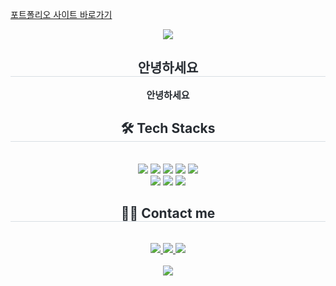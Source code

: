 [포트폴리오 사이트 바로가기](http://portfolio-baebokyung.vercel.app)<div align= "center">
<img src="https://capsule-render.vercel.app/api?type=rounded&color=auto&height=180&text=안녕하세요%20반갑습니다&animation=fadeIn&fontColor=f7f7f7&fontSize=50" />

</div>
<div align= "center">
<h2 style="border-bottom: 1px solid #d8dee4; color: #282d33;"> 안녕하세요 </h2>  
 <div style="font-weight: 700; font-size: 15px; text-align: center; color: #282d33;"> 안녕하세요 </div>
</div>
<div align= "center">
<h2 style="border-bottom: 1px solid #d8dee4; color: #282d33;"> 🛠️ Tech Stacks </h2> <br>
<div style="margin: 0 auto; text-align: center;" align= "center"> <img src="https://img.shields.io/badge/Android-3DDC84?style=for-the-badge&logo=Android&logoColor=white">
<img src="https://img.shields.io/badge/Figma-F24E1E?style=for-the-badge&logo=Figma&logoColor=white">
<img src="https://img.shields.io/badge/Github-181717?style=for-the-badge&logo=Github&logoColor=white">
<img src="https://img.shields.io/badge/IOS-000000?style=for-the-badge&logo=IOS&logoColor=white">
<img src="https://img.shields.io/badge/jQuery-0769AD?style=for-the-badge&logo=jQuery&logoColor=white">
<br/><img src="https://img.shields.io/badge/Javascript-F7DF1E?style=for-the-badge&logo=Javascript&logoColor=white">
<img src="https://img.shields.io/badge/Notion-000000?style=for-the-badge&logo=Notion&logoColor=white">
<img src="https://img.shields.io/badge/Vercel-000000?style=for-the-badge&logo=Vercel&logoColor=white">
</div>
</div>
<div align= "center">
<h2 style="border-bottom: 1px solid #d8dee4; color: #282d33;"> 🧑‍💻 Contact me </h2> <br>
<div align= "center"> <a href=> <img src="https://img.shields.io/badge/Instagram-E4405F?style=for-the-badge&logo=Instagram&logoColor=white&link="> </a>
<a href=> <img src="https://img.shields.io/badge/Notion-000000?style=for-the-badge&logo=Notion&logoColor=white&link="> </a>
<a href=mailto:> <img src="https://img.shields.io/badge/Gmail-EA4335?style=for-the-badge&logo=Gmail&logoColor=white&link=mailto:"> </a>
</div> <br>
<div align= "center"> <a href="https://hits.seeyoufarm.com"> <img src="https://hits.seeyoufarm.com/api/count/incr/badge.svg?url=https%3A%2F%2Fgithub.com%2Fbaebokyung%2F&count_bg=%23000000&title_bg=%23000000&icon=github.svg&icon_color=%23FFFFFF&title=GitHub&edge_flat=false"/></a>
</div>
</div>
